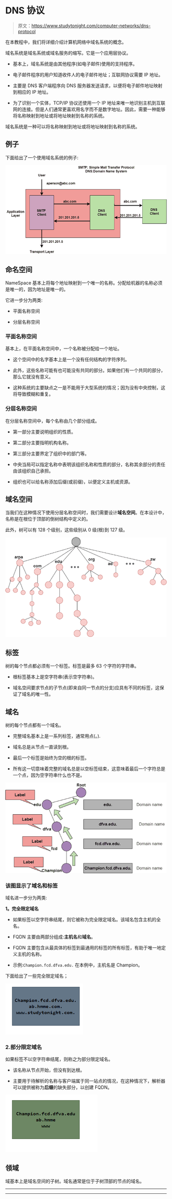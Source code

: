 # DNS 协议

> 原文：<https://www.studytonight.com/computer-networks/dns-protocol>

在本教程中，我们将详细介绍计算机网络中域名系统的概念。

域名系统是域名系统或域名服务的缩写。它是一个应用层协议。

*   基本上，域名系统是由其他程序(如电子邮件)使用的支持程序。

*   电子邮件程序的用户知道收件人的电子邮件地址；互联网协议需要 IP 地址。

*   主要是 DNS 客户端程序向 DNS 服务器发送请求，以便将电子邮件地址映射到相应的 IP 地址。

*   为了识别一个实体，TCP/IP 协议还使用一个 IP 地址来唯一地识别主机到互联网的连接。但是人们通常更喜欢用名字而不是数字地址。因此，需要一种能够将名称映射到地址或将地址映射到名称的系统。

域名系统是一种可以将名称映射到地址或将地址映射到名称的系统。

## 例子

下面给出了一个使用域名系统的例子:

![](img/a7beb5209ce27ade69aa36ec9f749f20.png)

## 命名空间

NameSpace 基本上将每个地址映射到一个唯一的名称。分配给机器的名称必须是唯一的，因为地址是唯一的。

它进一步分为两类:

*   平面名称空间

*   分层名称空间

### 平面名称空间

基本上，在平面名称空间中，一个名称被分配给一个地址。

*   这个空间中的名字基本上是一个没有任何结构的字符序列。

*   此外，这些名称可能有也可能没有共同的部分。如果他们有一个共同的部分，那么它就没有意义。

*   这种系统的主要缺点之一是不能用于大型系统的情况；因为没有中央控制，这将导致模糊和重复。

### 分层名称空间

在分层名称空间中，每个名称由几个部分组成。

*   第一部分主要说明组织的性质。

*   第二部分主要指明机构名称。

*   第三部分主要界定了组织中的部门等。

*   中央当局可以指定名称中表明该组织名称和性质的部分，名称其余部分的责任由该组织自己承担。

*   组织也可以给名称添加后缀(或前缀)，以便定义主机或资源。

## 域名空间

当我们在这种情况下使用分层名称空间时，我们需要设计**域名空间**。在本设计中，名称是在根位于顶部的倒树结构中定义的。

此外，树可以有 128 个级别，这些级别从 0 级(根)到 127 级。

![](img/82e9d812e5ca5e933fde2c117c9cd62c.png)

## 标签

树的每个节点都必须有一个标签。标签是最多 63 个字符的字符串。

*   根标签基本上是空字符串(表示空字符串)。

*   域名空间要求节点的子节点(即来自同一节点的分支)应具有不同的标签，这保证了域名的唯一性。

## 域名

树的每个节点都有一个域名。

*   完整域名基本上是一系列标签，通常用点(。).

*   域名总是从节点一直读到根。

*   最后一个标签是始终为空的根的标签。

*   所有这一切意味着完整的域名总是以空标签结束，这意味着最后一个字符总是一个点，因为空字符串什么也不是。

![](img/fc8be848f6caa0d549712dcdbab058cc.png)

### 该图显示了域名和标签

域名进一步分为两类:

**1。完全限定域名**

*   如果标签以空字符串结尾，则它被称为完全限定域名。该域名包含主机的全名。

*   FQDN 主要由两部分组成:**主机名**和**域名**。

*   FQDN 主要包含从最具体的标签到最通用的标签的所有标签，有助于唯一地定义主机的名称。

*   示例:`Champion.fcd.dfva.edu.` 在本例中，主机名是 Champion。

下面给出了一些完全限定域名；

![](img/4d4e973d7c00e02da5e6a3bf6e8363f1.png)

### 2.部分限定域名

如果标签不以空字符串结尾，则称之为部分限定域名。

*   该名称从节点开始，但没有到达根。

*   主要用于待解析的名称与客户端属于同一站点的情况，在这种情况下，解析器可以提供被称为**后缀**的缺失部分，以创建 FQDN。

![](img/0b001b344b400453356535e6d341032c.png)

## 领域

域基本上是域名空间的子树。域名通常是位于子树顶部的节点的域名。



* * *

* * *